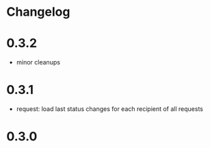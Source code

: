 # Changelog

# 0.3.2

- minor cleanups

# 0.3.1

- request: load last status changes for each recipient of all requests

# 0.3.0
